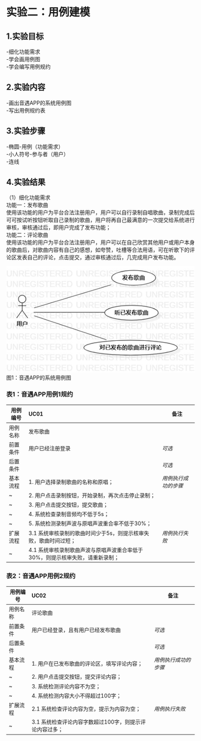 # 实验二：用例建模

## 1.实验目标

-细化功能需求  
-学会画用例图  
-学会编写用例规约

## 2.实验内容

-画出音遇APP的系统用例图  
-写出用例规约表

## 3.实验步骤
-椭圆-用例（功能需求）  
-小人符号-参与者（用户）  
-连线

## 4.实验结果

（1）细化功能需求  
功能一：发布歌曲  
使用该功能的用户为平台合法注册用户，用户可以自行录制自唱歌曲，录制完成后可可按试听按钮听取自己录制的歌曲，用户将再自己最满意的一次提交给系统进行审核，审核通过后，即用户完成了发布功能；  
功能二：评论歌曲  
使用该功能的用户为平台合法注册用户，用户可以在自己欣赏其他用户或用户本身的歌曲后，对歌曲内容有自己的感想，如夸赞，吐槽等合法用语，可在听歌下的评论区发表自己的评论，点击提交，通过审核通过后，几完成用户发布功能。


![用例图](./lab2_UseCaseDiagram1.jpg)  
图1：音遇APP的系统用例图

### 表1：音遇APP用例1规约  

用例编号  | UC01 | 备注  
-|:-|-  
用例名称  | 发布歌曲  |   
前置条件  |用户已经注册登录      | *可选*   
后置条件  |      | *可选*   
基本流程  | 1. 用户选择录制歌曲的名称和原唱；  |*用例执行成功的步骤*    
~| 2. 用户点击录制按钮，开始录制，再次点击停止录制；  |   
~| 3. 用户点击提交按钮，提交歌曲；  |   
~| 4. 系统检查录制音频均不低于5s；  |   
~| 5. 系统检测录制声波与原唱声波重合率不低于30%；  |  
扩展流程  | 3.1 系统审核录制的歌曲时间少于5s，则提示核审失败，歌曲时间过短； |*用例执行失败*    
~| 4.1 系统审核录制歌曲声波与原唱声波重合率低于30%，则提示核审失败，请重新录制；  |  



### 表2：音遇APP用例2规约  

用例编号  | UC02 | 备注  
-|:-|-  
用例名称   | 评论歌曲     |
前置条件  |   用户已经登录，且有用户已经发布歌曲   | *可选*   
后置条件  |      | *可选*   
基本流程  | 1. 用户在已发布歌曲的评论区，填写评论内容；  |*用例执行成功的步骤*    
~| 2. 用户点击提交按钮，提交评论内容；  |   
~| 3. 系统检测评论内容不为空；   |   
~| 4. 系统检测内容大小不得超过100字；   |   
扩展流程  | 2.1  系统检查评论内容为空，提示为内容为空；   |*用例执行失败*    
~| 3.1  系统检查评论内容字数超过100字，则提示评论内容过多； |  
